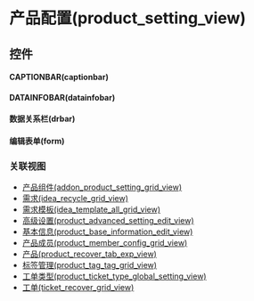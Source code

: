 # 产品配置(product_setting_view)  <!-- {docsify-ignore-all} -->



## 控件
#### CAPTIONBAR(captionbar)
#### DATAINFOBAR(datainfobar)
#### 数据关系栏(drbar)
#### 编辑表单(form)


### 关联视图
  * [产品组件(addon_product_setting_grid_view)](app/view/addon_product_setting_grid_view)
  * [需求(idea_recycle_grid_view)](app/view/idea_recycle_grid_view)
  * [需求模板(idea_template_all_grid_view)](app/view/idea_template_all_grid_view)
  * [高级设置(product_advanced_setting_edit_view)](app/view/product_advanced_setting_edit_view)
  * [基本信息(product_base_information_edit_view)](app/view/product_base_information_edit_view)
  * [产品成员(product_member_config_grid_view)](app/view/product_member_config_grid_view)
  * [产品(product_recover_tab_exp_view)](app/view/product_recover_tab_exp_view)
  * [标签管理(product_tag_tag_grid_view)](app/view/product_tag_tag_grid_view)
  * [工单类型(product_ticket_type_global_setting_view)](app/view/product_ticket_type_global_setting_view)
  * [工单(ticket_recover_grid_view)](app/view/ticket_recover_grid_view)

<script>
 const { createApp } = Vue
  createApp({
    data() {
      return {

      }
    }
  }).use(ElementPlus).mount('#app')
</script>